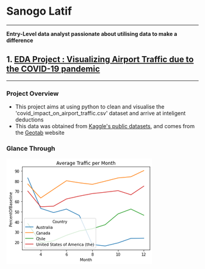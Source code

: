 # Sanogo Latif
***
 **Entry-Level data analyst passionate about utilising data to make a difference**


## 1. [EDA Project : Visualizing Airport Traffic due to the COVID-19 pandemic](https://github.com/Lat-San/EDAs/tree/main/Covid%20impact%20on%20airports) 
***

### Project Overview
* This project aims at using python to clean and visualise the 'covid_impact_on_airport_traffic.csv' dataset and arrive at inteligent deductions
* This data was obtained from [Kaggle's public datasets](https://www.kaggle.com/terenceshin/covid19s-impact-on-airport-traffic), and comes from the [Geotab](Geotab.com) website

### Glance Through

![](./Sneak%20Peek/Github%20eda%20portf.png) 

